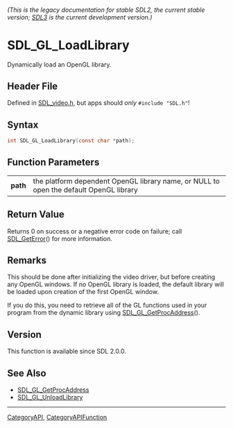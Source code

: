 ###### (This is the legacy documentation for stable SDL2, the current stable version; [SDL3](https://wiki.libsdl.org/SDL3/) is the current development version.)
# SDL_GL_LoadLibrary

Dynamically load an OpenGL library.

## Header File

Defined in [SDL_video.h](https://github.com/libsdl-org/SDL/blob/SDL2/include/SDL_video.h), but apps should _only_ `#include "SDL.h"`!

## Syntax

```c
int SDL_GL_LoadLibrary(const char *path);

```

## Function Parameters

|              |                                                                                        |
| ------------ | -------------------------------------------------------------------------------------- |
| **path**     | the platform dependent OpenGL library name, or NULL to open the default OpenGL library |

## Return Value

Returns 0 on success or a negative error code on failure; call
[SDL_GetError](SDL_GetError)() for more information.

## Remarks

This should be done after initializing the video driver, but before
creating any OpenGL windows. If no OpenGL library is loaded, the default
library will be loaded upon creation of the first OpenGL window.

If you do this, you need to retrieve all of the GL functions used in your
program from the dynamic library using
[SDL_GL_GetProcAddress](SDL_GL_GetProcAddress)().

## Version

This function is available since SDL 2.0.0.

## See Also

* [SDL_GL_GetProcAddress](SDL_GL_GetProcAddress)
* [SDL_GL_UnloadLibrary](SDL_GL_UnloadLibrary)

----
[CategoryAPI](CategoryAPI), [CategoryAPIFunction](CategoryAPIFunction)

